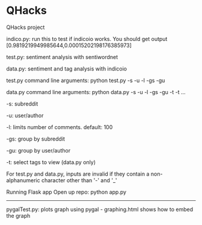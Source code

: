 # QHacks
QHacks project


indico.py: run this to test if indicoio works. You should get output [0.9819219949985644,0.00015202198176385973]

test.py: sentiment analysis with sentiwordnet

data.py: sentiment and tag analysis with indicoio

test.py command line arguments: python test.py -s <subreddit> -u <author> -l <limit> -gs -gu 

data.py command line arguments: python data.py -s <subreddit> -u <author> -l <limit> -gs -gu -t <tag> -t <tag> ...

-s: subreddit

-u: user/author

-l: limits number of comments. default: 100

-gs: group by subreddit

-gu: group by user/author

-t: select tags to view (data.py only)

For test.py and data.py, inputs are invalid if they contain a non-alphanumeric character other than '-' and '_'


Running Flask app
Open up repo:
python app.py 

---

pygalTest.py: plots graph using pygal - graphing.html shows how to embed the graph
